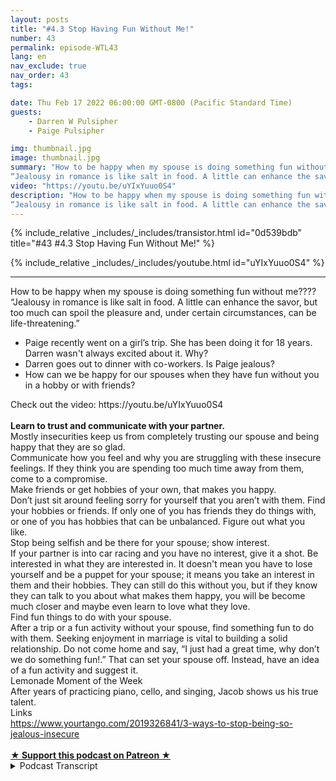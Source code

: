 ```yaml
---
layout: posts
title: "#4.3 Stop Having Fun Without Me!"
number: 43
permalink: episode-WTL43
lang: en
nav_exclude: true
nav_order: 43
tags:

date: Thu Feb 17 2022 06:00:00 GMT-0800 (Pacific Standard Time)
guests:
    - Darren W Pulsipher
    - Paige Pulsipher

img: thumbnail.jpg
image: thumbnail.jpg
summary: "How to be happy when my spouse is doing something fun without me????
“Jealousy in romance is like salt in food. A little can enhance the savor, but too much can spoil the pleasure and, under certain circumstances, can be life-threatening.” "
video: "https://youtu.be/uYIxYuuo0S4"
description: "How to be happy when my spouse is doing something fun without me????
“Jealousy in romance is like salt in food. A little can enhance the savor, but too much can spoil the pleasure and, under certain circumstances, can be life-threatening.” "
---
```


<div>
{% include_relative _includes/_includes/transistor.html id="0d539bdb" title="#43 #4.3 Stop Having Fun Without Me!" %}

{% include_relative _includes/_includes/youtube.html id="uYIxYuuo0S4" %}
</div>

---

<html><head></head><body><div>How to be happy when my spouse is doing something fun without me????</div><div>“Jealousy in romance is like salt in food. A little can enhance the savor, but too much can spoil the pleasure and, under certain circumstances, can be life-threatening.”&nbsp;</div><ul><li>Paige recently went on a girl’s trip. She has been doing it for 18 years. Darren wasn't always excited about it. Why?&nbsp;</li><li>Darren goes out to dinner with co-workers. Is Paige jealous?</li><li>How can we be happy for our spouses when they have fun without you in a hobby or with friends?</li></ul><div>Check out the video: https://youtu.be/uYIxYuuo0S4<br><br></div><div><strong>Learn to trust and communicate with your partner.</strong></div><div>Mostly insecurities keep us from completely trusting our spouse and being happy that they are so glad.</div><div>Communicate how you feel and why you are struggling with these insecure feelings. If they think you are spending too much time away from them, come to a compromise.</div><div>Make friends or get hobbies of your own, that makes you happy.</div><div>Don’t just sit around feeling sorry for yourself that you aren’t with them. Find your hobbies or friends. If only one of you has friends they do things with, or one of you has hobbies that can be unbalanced. Figure out what you like.&nbsp;</div><div>Stop being selfish and be there for your spouse; show interest.</div><div>If your partner is into car racing and you have no interest, give it a shot. Be interested in what they are interested in. It doesn't mean you have to lose yourself and be a puppet for your spouse; it means you take an interest in them and their hobbies. They can still do this without you, but if they know they can talk to you about what makes them happy, you will be become much closer and maybe even learn to love what they love.</div><div>Find fun things to do with your spouse.</div><div>After a trip or a fun activity without your spouse, find something fun to do with them. Seeking enjoyment in marriage is vital to building a solid relationship. Do not come home and say, “I just had a great time, why don’t we do something fun!.” That can set your spouse off. Instead, have an idea of a fun activity and suggest it.</div><div>Lemonade Moment of the Week</div><div>After years of practicing piano, cello, and singing, Jacob shows us his true talent.</div><div>Links</div><div><a href="https://www.yourtango.com/2019326841/3-ways-to-stop-being-so-jealous-insecure">https://www.yourtango.com/2019326841/3-ways-to-stop-being-so-jealous-insecure</a></div><div><br></div>
<strong>
  <a href="https://www.patreon.com/wheresthelemonade" target="_donate" rel="payment" title="★ Support this podcast on Patreon ★">★ Support this podcast on Patreon ★</a>
</strong></body></html>

<details>
<summary> Podcast Transcript </summary>

<p></p>

</details>
